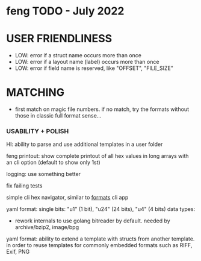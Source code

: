 # feng TODO - July 2022



# USER FRIENDLINESS
- LOW: error if a struct name occurs more than once
- LOW: error if a layout name (label) occurs more than once
- LOW: error if field name is reserved, like "OFFSET", "FILE_SIZE"




# MATCHING

- first match on magic file numbers. if no match, try the formats without those in classic full format sense...



### USABILITY + POLISH

HI: ability to parse and use additional templates in a user folder

feng printout: show complete printout of all hex values in long arrays with an cli option (default to show only 1st)

logging: use something better

fix failing tests

simple cli hex navigator, similar to [formats](https://github.com/martinlindhe/formats/tree/master/cmd/formats) cli app



yaml format: single bits: "u1" (1 bit), "u24" (24 bits), "u4" (4 bits) data types:
  - rework internals to use golang bitreader by default. needed by archive/bzip2, image/bpg

yaml format: ability to extend a template with structs from another template. in order to reuse templates for commonly embedded formats such as RIFF, Exif, PNG
